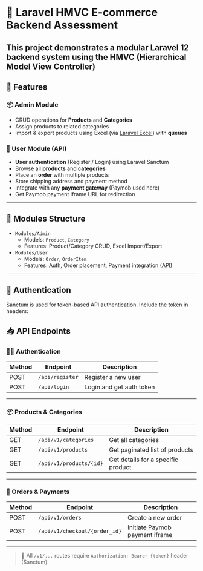 # 🧠 Laravel HMVC E-commerce Backend Assessment

This project demonstrates a modular **Laravel 12** backend system using the **HMVC (Hierarchical Model View Controller)**
---

## 🔧 Features

### 📦 Admin Module
- CRUD operations for **Products** and **Categories**
- Assign products to related categories
- Import & export products using Excel (via [Laravel Excel](https://laravel-excel.com/)) with **queues**

### 🛒 User Module (API)
- **User authentication** (Register / Login) using Laravel Sanctum
- Browse all **products** and **categories**
- Place an **order** with multiple products
- Store shipping address and payment method
- Integrate with any **payment gateway** (Paymob used here)
- Get Paymob payment iframe URL for redirection

---

## 📁 Modules Structure

- `Modules/Admin`
  - Models: `Product`, `Category`
  - Features: Product/Category CRUD, Excel Import/Export
- `Modules/User`
  - Models: `Order`, `OrderItem`
  - Features: Auth, Order placement, Payment integration (API)

---

## 🔐 Authentication

Sanctum is used for token-based API authentication. Include the token in headers:

## 📥 API Endpoints

### 🧑‍💻 Authentication
| Method | Endpoint           | Description               |
|--------|--------------------|---------------------------|
| POST   | `/api/register` | Register a new user       |
| POST   | `/api/login`    | Login and get auth token  |

---

### 📦 Products & Categories
| Method | Endpoint                  | Description                         |
|--------|---------------------------|-------------------------------------|
| GET    | `/api/v1/categories` | Get all categories                  |
| GET    | `/api/v1/products`   | Get paginated list of products      |
| GET    | `/api/v1/products/{id}` | Get details for a specific product |

---

### 🛒 Orders & Payments
| Method | Endpoint                         | Description                    |
|--------|----------------------------------|--------------------------------|
| POST   | `/api/v1/orders`            | Create a new order             |
| POST   | `/api/v1/checkout/{order_id}` | Initiate Paymob payment iframe |

---


> 🔐 All `/v1/...` routes require `Authorization: Bearer {token}` header (Sanctum).

